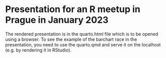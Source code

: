 # Presentation for an R meetup in Prague in January 2023
The rendered presentation is in the quarto.html file which is to be opened using a browser. To see the example of the barchart race in the presentation, you need to use the quarto.qmd and serve it on the localhost (e.g. by rendering it in RStudio).
